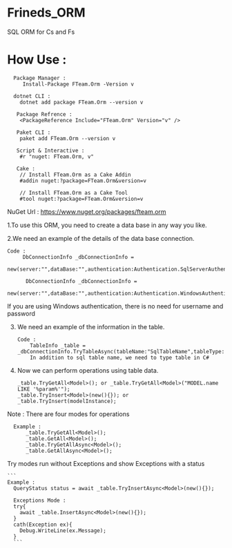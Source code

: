 # Frineds_ORM
SQL ORM for Cs and Fs 

# How Use : 
  
  ```
    Package Manager : 
       Install-Package FTeam.Orm -Version v
    
    dotnet CLI :
      dotnet add package FTeam.Orm --version v
      
     Package Refrence : 
      <PackageReference Include="FTeam.Orm" Version="v" />
      
     Paket CLI :
      paket add FTeam.Orm --version v
      
     Script & Interactive : 
      #r "nuget: FTeam.Orm, v"
      
     Cake : 
      // Install FTeam.Orm as a Cake Addin
      #addin nuget:?package=FTeam.Orm&version=v

      // Install FTeam.Orm as a Cake Tool
      #tool nuget:?package=FTeam.Orm&version=v
   ```
    
   NuGet Url : https://www.nuget.org/packages/fteam.orm

1.To use this ORM, you need to create a data base in any way you like. 

2.We need an example of the details of the data base connection. 

```
Code :
     DbConnectionInfo _dbConnectionInfo = 
     new(server:"",dataBase:"",authentication:Authentication.SqlServerAuthentication,userId:"",password:"")
     
      DbConnectionInfo _dbConnectionInfo = 
     new(server:"",dataBase:"",authentication:Authentication.WindowsAuthentication)
 ```
If you are using Windows authentication, there is no need for username and password 
 
3. We need an example of the information in the table.  
 
     ```
     Code :
         TableInfo _table = _dbConnectionInfo.TryTableAsync(tableName:"SqlTableName",tableType:typeof(CSharpTable));
         In addition to sql table name, we need to type table in C#
     ```
4. Now we can perform operations using table data. 

      ```
     _table.TryGetAll<Model>(); or _table.TryGetAll<Model>("MODEL.name LIKE '%param%'");
     _table.TryInsert<Model>(new(){}); or _table.TryInsert(modelInstance);
     ```
  
 Note :
    There are four modes for operations 
  
  ```
    Example : 
        _table.TryGetAll<Model>();
        _table.GetAll<Model>();
        _table.TryGetAllAsync<Model>();
        _table.GetAllAsync<Model>();
  ```
   Try modes run without Exceptions and show Exceptions with a status
  
    ```
    Example : 
      QueryStatus status = await _table.TryInsertAsync<Model>(new(){});
      
      Exceptions Mode :
      try{
        await _table.InsertAsync<Model>(new(){});
      }
      cath(Exception ex){
        Debug.WriteLine(ex.Message);
      }
      ```
